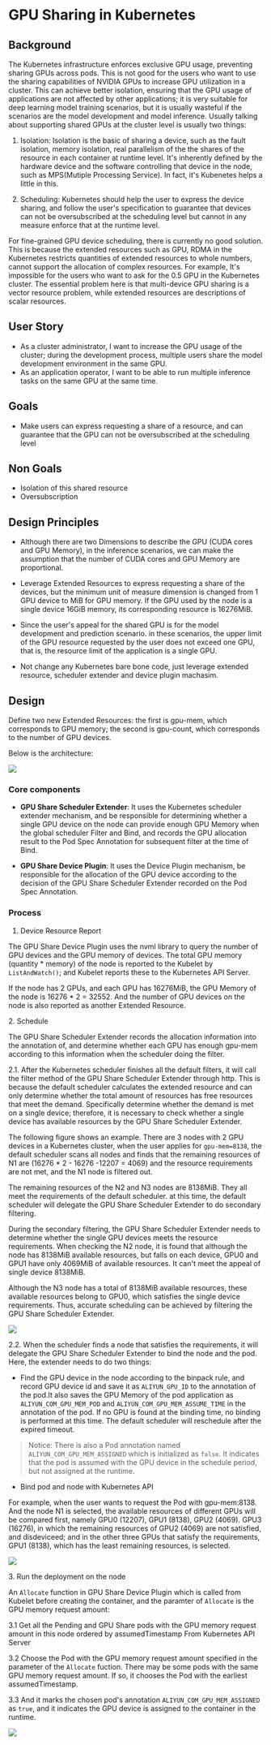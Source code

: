 # GPU Sharing in Kubernetes

## Background

The Kubernetes infrastructure enforces exclusive GPU usage, preventing sharing GPUs across pods. This is not good for the users who want to use the sharing capabilities of NVIDIA GPUs to increase GPU utilization in a cluster. 
This can achieve better isolation, ensuring that the GPU usage of applications are not affected by other applications; it is very suitable for deep learning model training scenarios, but it is usually wasteful if the scenarios are the model development and model inference. Usually talking about supporting shared GPUs at the cluster level is usually two things: 

1. Isolation: Isolation is the basic of sharing a device, such as the fault isolation, memory isolation, real parallelism of the the shares of
the resource in each container at runtime level. It's inherently defined by the hardware device and the software controlling that device in the node, such as MPS(Mutiple Processing Service). In fact, it's Kubenetes helps a little in this.

2. Scheduling: Kubernetes should help the user to express the device sharing, and follow the user's specification to guarantee that devices can not be oversubscribed at the scheduling level but cannot in any measure enforce that at the runtime level.

For fine-grained GPU device scheduling, there is currently no good solution. This is because the extended resources such as GPU, RDMA in the Kubernetes  restricts quantities of extended resources to whole numbers, cannot support the allocation of complex resources. For example, It's impossible for the users who want to ask for the 0.5 GPU in the Kubernetes cluster. The essential problem here is that multi-device GPU sharing is a vector resource problem, while extended resources are descriptions of scalar resources.


## User Story

- As a cluster administrator, I want to increase the GPU usage of the cluster; during the development process, multiple users share the model development environment in the same GPU.
- As an application operator, I want to be able to run multiple inference tasks on the same GPU at the same time.

## Goals

- Make users can express requesting a share of a resource, and can guarantee that the GPU can not be oversubscribed at the scheduling level

## Non Goals

- Isolation of this shared resource
- Oversubscription

## Design Principles

- Although there are two Dimensions to describe the GPU (CUDA cores and GPU Memory), in the inference scenarios, we can make the assumption that the number of CUDA cores and GPU Memory are proportional. 

- Leverage Extended Resources to express requesting a share of the devices, but the minimum unit of measure dimension is changed from 1 GPU device to MiB for GPU memory. If the GPU used by the node is a single device 16GiB memory, its corresponding resource is 16276MiB.

- Since the user's appeal for the shared GPU is for the model development and prediction scenario. in these scenarios, the upper limit of the GPU resource requested by the user does not exceed one GPU, that is, the resource limit of the application is a single GPU.

- Not change any Kubernetes bare bone code, just leverage extended resource, scheduler extender and device plugin machasim. 

## Design

Define two new Extended Resources: the first is gpu-mem, which corresponds to GPU memory; the second is gpu-count, which corresponds to the number of GPU devices.

Below is the architecture:

![](arch.jpg)


### Core components

- **GPU Share Scheduler Extender**: It uses the Kubernetes scheduler extender mechanism, and be responsible for determining whether a single GPU device on the node can provide enough GPU Memory when the global scheduler Filter and Bind, and records the GPU allocation result to the Pod Spec Annotation for subsequent filter at the time of Bind. 

- **GPU Share Device Plugin**: It uses the Device Plugin mechanism, be responsible for the allocation of the GPU device according to the decision of the GPU Share Scheduler Extender recorded on the Pod Spec Annotation.

### Process

1. Device Resource Report

The GPU Share Device Plugin uses the nvml library to query the number of GPU devices and the GPU memory of devices. The total GPU memory (quantity * memory) of the node is reported to the Kubelet by `ListAndWatch()`; and Kubelet reports these to the Kubernetes API Server.

If the node has 2 GPUs, and each GPU has 16276MiB, the GPU Memory of the node is 16276 * 2 = 32552. And the number of GPU devices on the node is also reported as another Extended Resource. 

2\. Schedule

The GPU Share Scheduler Extender records the allocation information into the annotation of, and determine whether each GPU has enough gpu-mem according to this information when the scheduler doing the filter.

2.1. After the Kubernetes scheduler finishes all the default filters, it will call the filter method of the GPU Share Scheduler Extender through http. This is because the default scheduler calculates the extended resource and can only determine whether the total amount of resources has free resources that meet the demand. Specifically determine whether the demand is met on a single device; therefore, it is necessary to check whether a single device has available resources by the GPU Share Scheduler Extender.


The following figure shows an example. There are 3 nodes with 2 GPU devices in a Kubernetes cluster, when the user applies for `gpu-mem=8138`, the default scheduler scans all nodes and finds that the remaining resources of N1 are (16276 * 2 - 16276 -12207 = 4069) and the resource requirements are not met, and the N1 node is filtered out. 

The remaining resources of the N2 and N3 nodes are 8138MiB. They all meet the requirements of the default scheduler. at this time, the default scheduler will delegate the GPU Share Scheduler Extender to do secondary filtering.

During the secondary filtering, the GPU Share Scheduler Extender needs to determine whether the single GPU devices meets the resource requirements. When checking the N2 node, it is found that although the node has 8138MiB available resources, but falls on each device, GPU0 and GPU1 have only 4069MiB of available resources. It can't meet the appeal of single device 8138MiB.

Although the N3 node has a total of 8138MiB available resources, these available resources belong to GPU0, which satisfies the single device requirements. Thus, accurate scheduling can be achieved by filtering the GPU Share Scheduler Extender.

![](filter.jpg)

2.2. When the scheduler finds a node that satisfies the requirements, it will delegate the GPU Share Scheduler Extender to bind the node and the pod. Here, the extender needs to do two things:

- Find the GPU device in the node according to the binpack rule, and record GPU device id and save it as `ALIYUN_GPU_ID` to the annotation of the pod.It also saves the GPU Memory of the pod application as `ALIYUN_COM_GPU_MEM_POD` and `ALIYUN_COM_GPU_MEM_ASSUME_TIME` in the annotation of the pod. If no GPU is found at the binding time, no binding is performed at this time. The default scheduler will reschedule after the expired timeout.

> Notice: There is also a Pod annotation named `ALIYUN_COM_GPU_MEM_ASSIGNED` which is initialized as `false`. It indicates that the pod is assumed with the GPU device in the schedule period, but not assigned at the runtime.

- Bind pod and node with Kubernetes API

For example, when the user wants to request the Pod with gpu-mem:8138. And the node  N1 is selected, the available resources of different GPUs will be compared first, namely GPU0 (12207), GPU1 (8138), GPU2 (4069). GPU3 (16276), in which the remaining resources of GPU2 (4069) are not satisfied, and disdeviceed; and in the other three GPUs that satisfy the requirements, GPU1 (8138), which has the least remaining resources, is selected.

![](bind.jpg)

3\. Run the deployment on the node


An `Allocate` function in GPU Share Device Plugin which is called from Kubelet before creating the container, and the paramter of `Allocate` is the GPU memory request amount: 

3.1 Get all the Pending and GPU Share pods with the GPU memory request amount in this node ordered by assumedTimestamp From Kubernetes API Server

3.2 Choose the Pod with the GPU memory request amount specified in the parameter of the `Allocate` fuction. There may be some pods with the same GPU memory request amount. If so,  it chooses the Pod with the earliest assumedTimestamp.

3.3 And it marks the chosen pod's annotation `ALIYUN_COM_GPU_MEM_ASSIGNED` as `true`, and it indicates the GPU device is assigned to the container in the runtime.

 
![](sequence.jpg)

